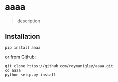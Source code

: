 # aaaa
> description

## Installation
```
pip install aaaa
```
or from Github:
```
git clone https://github.com/roymanigley/aaaa.git
cd aaaa
python setup.py install
